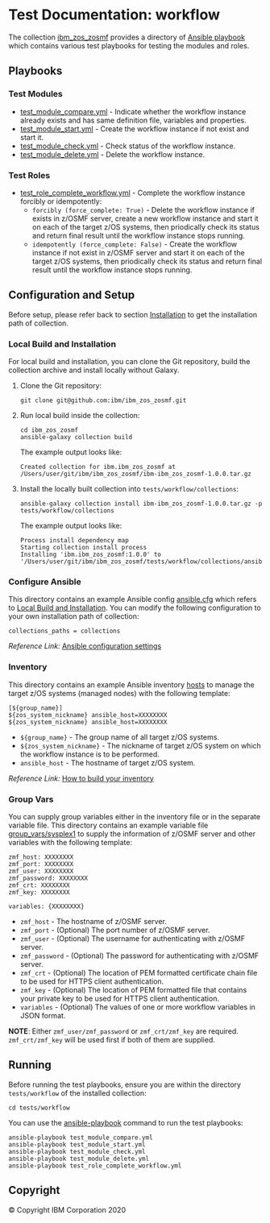 # Test Documentation: workflow
The collection [ibm_zos_zosmf](../../README.md) provides a directory of [Ansible playbook](https://docs.ansible.com/ansible/latest/user_guide/playbooks_intro.html#playbooks-intro) which contains various test playbooks for testing the modules and roles.


## Playbooks
### Test Modules
- [test_module_compare.yml](test_module_compare.yml) - Indicate whether the workflow instance already exists and has same definition file, variables and properties.
- [test_module_start.yml](test_module_start.yml) - Create the workflow instance if not exist and start it.
- [test_module_check.yml](test_module_check.yml) - Check status of the workflow instance.
- [test_module_delete.yml](test_module_delete.yml) - Delete the workflow instance.

### Test Roles
- [test_role_complete_workflow.yml](test_role_complete_workflow.yml) - Complete the workflow instance forcibly or idempotently:
  - `forcibly (force_complete: True)` - Delete the workflow instance if exists in z/OSMF server, create a new workflow instance and start it on each of the target z/OS systems, then priodically check its status and return final result until the workflow instance stops running.
  - `idempotently (force_complete: False)` - Create the workflow instance if not exist in z/OSMF server and start it on each of the target z/OS systems, then priodically check its status and return final result until the workflow instance stops running.


## Configuration and Setup
Before setup, please refer back to section [Installation](../../README.md#Installation) to get the installation path of collection. 

### Local Build and Installation
For local build and installation, you can clone the Git repository, build the collection archive and install locally without Galaxy.

1.  Clone the Git repository:
    ```
    git clone git@github.com:ibm/ibm_zos_zosmf.git
    ```

2.  Run local build inside the collection:
    ```
    cd ibm_zos_zosmf
    ansible-galaxy collection build
    ```

    The example output looks like:
    ```
    Created collection for ibm.ibm_zos_zosmf at /Users/user/git/ibm/ibm_zos_zosmf/ibm-ibm_zos_zosmf-1.0.0.tar.gz
    ```

3.  Install the locally built collection into `tests/workflow/collections`:
    ```
    ansible-galaxy collection install ibm-ibm_zos_zosmf-1.0.0.tar.gz -p tests/workflow/collections
    ```

    The example output looks like:
    ```
    Process install dependency map
    Starting collection install process
    Installing 'ibm.ibm_zos_zosmf:1.0.0' to '/Users/user/git/ibm/ibm_zos_zosmf/tests/workflow/collections/ansible_collections/ibm/ibm_zos_zosmf'
    ```

### Configure Ansible
This directory contains an example Ansible config [ansible.cfg](ansible.cfg) which refers to [Local Build and Installation](#Setup). You can modify the following configuration to your own installation path of collection:
```
collections_paths = collections
```

*Reference Link:* [Ansible configuration settings](https://docs.ansible.com/ansible/latest/reference_appendices/config.html#ansible-configuration-settings-locations)

### Inventory
This directory contains an example Ansible inventory [hosts](hosts) to manage the target z/OS systems (managed nodes) with the following template:
```
[${group_name}]
${zos_system_nickname} ansible_host=XXXXXXXX
${zos_system_nickname} ansible_host=XXXXXXXX
```

- `${group_name}` - The group name of all target z/OS systems.
- `${zos_system_nickname}` - The nickname of target z/OS system on which the workflow instance is to be performed.
- `ansible_host` - The hostname of target z/OS system.

*Reference Link:* [How to build your inventory](https://docs.ansible.com/ansible/latest/user_guide/intro_inventory.html#intro-inventory)

### Group Vars
You can supply group variables either in the inventory file or in the separate variable file. This directory contains an example variable file [group_vars/sysplex1](group_vars/sysplex1) to supply the information of z/OSMF server and other variables with the following template:
```
zmf_host: XXXXXXXX
zmf_port: XXXXXXXX
zmf_user: XXXXXXXX
zmf_password: XXXXXXXX
zmf_crt: XXXXXXXX
zmf_key: XXXXXXXX

variables: {XXXXXXXX}
```

- `zmf_host` - The hostname of z/OSMF server.
- `zmf_port` - (Optional) The port number of z/OSMF server.
- `zmf_user` - (Optional) The username for authenticating with z/OSMF server.
- `zmf_password` - (Optional) The password for authenticating with z/OSMF server.
- `zmf_crt` - (Optional) The location of PEM formatted certificate chain file to be used for HTTPS client authentication.
- `zmf_key` - (Optional) The location of PEM formatted file that contains your private key to be used for HTTPS client authentication.
- `variables` - (Optional) The values of one or more workflow variables in JSON format.

**NOTE**: Either `zmf_user/zmf_password` or `zmf_crt/zmf_key` are required. `zmf_crt/zmf_key` will be used first if both of them are supplied.


## Running
Before running the test playbooks, ensure you are within the directory `tests/workflow` of the installed collection:
```
cd tests/workflow
```

You can use the [ansible-playbook](https://docs.ansible.com/ansible/latest/cli/ansible-playbook.html) command to run the test playbooks:

```
ansible-playbook test_module_compare.yml
ansible-playbook test_module_start.yml
ansible-playbook test_module_check.yml
ansible-playbook test_module_delete.yml
ansible-playbook test_role_complete_workflow.yml
```


## Copyright
© Copyright IBM Corporation 2020